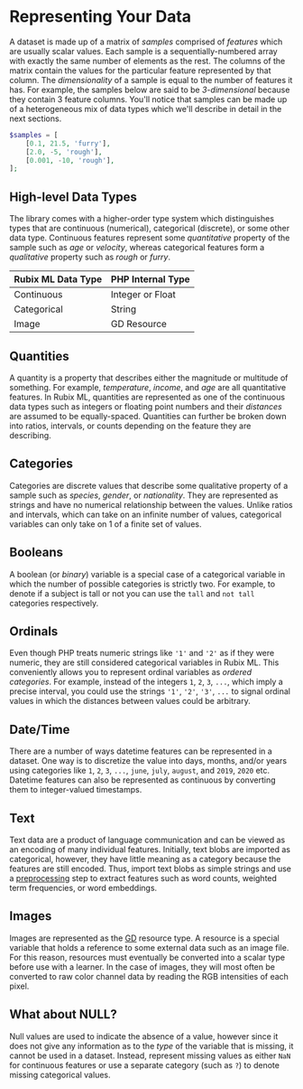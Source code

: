 # Representing Your Data
A dataset is made up of a matrix of *samples* comprised of *features* which are usually scalar values. Each sample is a sequentially-numbered array with exactly the same number of elements as the rest. The columns of the matrix contain the values for the particular feature represented by that column. The *dimensionality* of a sample is equal to the number of features it has. For example, the samples below are said to be *3-dimensional* because they contain 3 feature columns. You'll notice that samples can be made up of a heterogeneous mix of data types which we'll describe in detail in the next sections.

```php
$samples = [
    [0.1, 21.5, 'furry'],
    [2.0, -5, 'rough'],
    [0.001, -10, 'rough'],
];
```

## High-level Data Types
The library comes with a higher-order type system which distinguishes types that are continuous (numerical), categorical (discrete), or some other data type. Continuous features represent some *quantitative* property of the sample such as *age* or *velocity*, whereas categorical features form a *qualitative* property such as *rough* or *furry*.

| Rubix ML Data Type | PHP Internal Type |
|---|---|
| Continuous | Integer or Float |
| Categorical | String |
| Image | GD Resource |

## Quantities
A quantity is a property that describes either the magnitude or multitude of something. For example, *temperature*, *income*, and *age* are all quantitative features. In Rubix ML, quantities are represented as one of the continuous data types such as integers or floating point numbers and their *distances* are assumed to be equally-spaced. Quantities can further be broken down into ratios, intervals, or counts depending on the feature they are describing.

## Categories
Categories are discrete values that describe some qualitative property of a sample such as *species*, *gender*, or *nationality*. They are represented as strings and have no numerical relationship between the values. Unlike ratios and intervals, which can take on an infinite number of values, categorical variables can only take on 1 of a finite set of values.

## Booleans
A boolean (or *binary*) variable is a special case of a categorical variable in which the number of possible categories is strictly two. For example, to denote if a subject is tall or not you can use the `tall` and `not tall` categories respectively.

## Ordinals
Even though PHP treats numeric strings like `'1'` and `'2'` as if they were numeric, they are still considered categorical variables in Rubix ML. This conveniently allows you to represent ordinal variables as *ordered categories*. For example, instead of the integers `1`, `2`, `3`, `...`, which imply a precise interval, you could use the strings `'1'`, `'2'`, `'3'`, `...` to signal ordinal values in which the distances between values could be arbitrary.

## Date/Time
There are a number of ways datetime features can be represented in a dataset. One way is to discretize the value into days, months, and/or years using categories like `1`, `2`, `3`, `...`, `june`, `july`, `august`, and `2019`, `2020` etc. Datetime features can also be represented as continuous by converting them to integer-valued timestamps.

## Text
Text data are a product of language communication and can be viewed as an encoding of many individual features. Initially, text blobs are imported as categorical, however, they have little meaning as a category because the features are still encoded. Thus, import text blobs as simple strings and use a [preprocessing](preprocessing.md) step to extract features such as word counts, weighted term frequencies, or word embeddings.

## Images
Images are represented as the [GD](https://www.php.net/manual/en/book.image.php) resource type. A resource is a special variable that holds a reference to some external data such as an image file. For this reason, resources must eventually be converted into a scalar type before use with a learner. In the case of images, they will most often be converted to raw color channel data by reading the RGB intensities of each pixel.

## What about NULL?
Null values are used to indicate the absence of a value, however since it does not give any information as to the *type* of the variable that is missing, it cannot be used in a dataset. Instead, represent missing values as either `NaN` for continuous features or use a separate category (such as `?`) to denote missing categorical values.